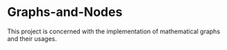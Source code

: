 # Graphs-and-Nodes
This project is concerned with the implementation of mathematical graphs and their usages. 
